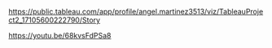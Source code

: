 https://public.tableau.com/app/profile/angel.martinez3513/viz/TableauProject2_17105600222790/Story

https://youtu.be/68kvsFdPSa8
